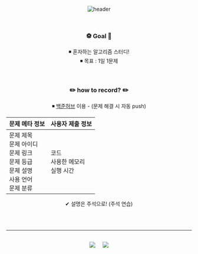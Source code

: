 <div align="center"> 

![header](https://capsule-render.vercel.app/api?type=soft&text=Algorithm%20study&color=0:FAF0E6,100:FFB6C1)

<br/>

###  :soccer: Goal :goal_net:
◾ 혼자하는 알고리즘 스터디!<br/>
◾ 목표 : 1일 1문제

<br/>

###  :pencil2: how to record? :pencil2:
◾ [백준허브](https://github.com/BaekjoonHub/BaekjoonHub) 이용 - (문제 해결 시 자동 push)

|문제 메타 정보|사용자 제출 정보|	
|:---|:---|
|문제 제목<br>문제 아이디<br>문제 링크<br>문제 등급<br>문제 설명<br>사용 언어<br>문제 분류|코드<br>사용한 메모리<br>실행 시간|

✔ 설명은 주석으로! (주석 연습)


<br/><br/>

---

<br/>

  <div>
    <img src="http://mazassumnida.wtf/api/v2/generate_badge?boj=zzoni" />
    &nbsp;
    &nbsp;
    <img src="https://velog-readme-stats.vercel.app/api?name=zzoni&color=dark" />
  </div>


</div>
